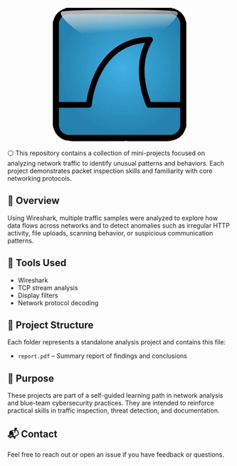 <p align="center">
  <img src="https://github.com/Imad-SH/Wireshark-Anomaly-Analysis/blob/main/assets/wireshark1.png?raw=true" width="300"/>
</p>
⚪ This repository contains a collection of mini-projects focused on analyzing network traffic to identify unusual patterns and behaviors. Each project demonstrates packet inspection skills and familiarity with core networking protocols.

## 📄 Overview

Using Wireshark, multiple traffic samples were analyzed to explore how data flows across networks and to detect anomalies such as irregular HTTP activity, file uploads, scanning behavior, or suspicious communication patterns.

## 🧰 Tools Used

- Wireshark
- TCP stream analysis
- Display filters
- Network protocol decoding

## 📁 Project Structure

Each folder represents a standalone analysis project and contains this file:

- `report.pdf` – Summary report of findings and conclusions

## 🚀 Purpose

These projects are part of a self-guided learning path in network analysis and blue-team cybersecurity practices. They are intended to reinforce practical skills in traffic inspection, threat detection, and documentation.

## 📬 Contact

Feel free to reach out or open an issue if you have feedback or questions.
